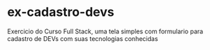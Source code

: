 # ex-cadastro-devs
Exercicio do Curso Full Stack, uma tela simples com formulario para cadastro de DEVs com suas tecnologias conhecidas

